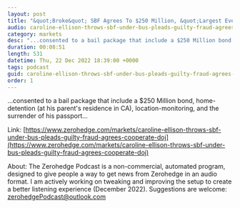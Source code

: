 ```yaml
---
layout: post
title: "&quot;Broke&quot; SBF Agrees To $250 Million, &quot;Largest Ever Pre-Trial&quot; Bond, Home Detention With Parents"
audio: caroline-ellison-throws-sbf-under-bus-pleads-guilty-fraud-agrees-cooperate-doj-2
category: markets
desc: "...consented to a bail package that include a $250 Million bond, home-detention (at his parent's residence in CA), location-monitoring, and the surrender of his passport..."
duration: 00:08:51
length: 531
datetime: Thu, 22 Dec 2022 18:39:00 +0000
tags: podcast
guid: caroline-ellison-throws-sbf-under-bus-pleads-guilty-fraud-agrees-cooperate-doj-0
order: 1
---
```

...consented to a bail package that include a $250 Million bond, home-detention (at his parent's residence in CA), location-monitoring, and the surrender of his passport...

Link: [https://www.zerohedge.com/markets/caroline-ellison-throws-sbf-under-bus-pleads-guilty-fraud-agrees-cooperate-doj](https://www.zerohedge.com/markets/caroline-ellison-throws-sbf-under-bus-pleads-guilty-fraud-agrees-cooperate-doj)

About: The Zerohedge Podcast is a non-commercial, automated program, designed to give people a way to get news from Zerohedge in an audio format.  I am actively working on tweaking and improving the setup to create a better listening experience (December 2022).  Suggestions are welcome: [zerohedgePodcast@outlook.com](mailto:zerohedgePodcast@outlook.com)